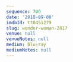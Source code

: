 ```yaml
---
sequence: 700
date: '2018-09-08'
imdbId: tt0451279
slug: wonder-woman-2017
venue: null
venueNotes: null
medium: Blu-ray
mediumNotes: null
---
```



